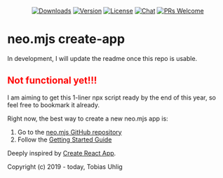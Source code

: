 <p align="center">
  <a href="https://npmcharts.com/compare/neo-app?minimal=true"><img src="https://img.shields.io/npm/dm/neo-app.svg" alt="Downloads"></a>
  <a href="https://www.npmjs.com/package/neo-app"><img src="https://img.shields.io/npm/v/neo-app.svg" alt="Version"></a>
  <a href="https://www.npmjs.com/package/neo-app"><img src="https://img.shields.io/npm/l/neo-app.svg" alt="License"></a>
  <a href="https://discordapp.com/channels/656620537514164249"><img src="https://img.shields.io/discord/656620537514164249?label=discord%20chat" alt="Chat"></a>
  <a href="./CONTRIBUTING.md"><img src="https://img.shields.io/badge/PRs-welcome-green.svg" alt="PRs Welcome"></a>
</p>

# neo.mjs create-app
In development, I will update the readme once this repo is usable.

<h2 style="color:red">Not functional yet!!!</h2>
I am aiming to get this 1-liner npx script ready by the end of this year, so feel free to bookmark it already.

Right now, the best way to create a new neo.mjs app is:
1.  Go to the <a href="https://github.com/neomjs/neo">neo.mjs GitHub repository</a>
2.  Follow the <a href="https://github.com/neomjs/neo/blob/dev/.github/GETTING_STARTED.md">Getting Started Guide</a>

Deeply inspired by <a href="https://github.com/facebook/create-react-app">Create React App</a>.

Copyright (c) 2019 - today, Tobias Uhlig